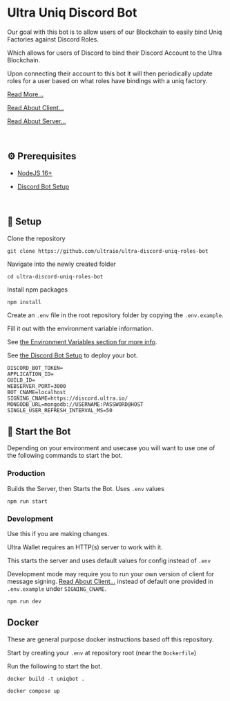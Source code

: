 # Ultra Uniq Discord Bot

Our goal with this bot is to allow users of our Blockchain to easily bind Uniq Factories against Discord Roles.

Which allows for users of Discord to bind their Discord Account to the Ultra Blockchain.

Upon connecting their account to this bot it will then periodically update roles for a user based on what roles have bindings with a uniq factory.

[Read More...](./docs/Summary.md)

[Read About Client...](https://github.com/ultraio/ultra-discord-uniq-roles-bot-website/blob/main/README.md)

[Read About Server...](./docs/Server.md)

<br />

## ⚙️ Prerequisites

- [NodeJS 16+](https://nodejs.org/en/download)

- [Discord Bot Setup](./docs/DiscordBotSetup.md)

<br />

## 🚀 Setup

Clone the repository

```
git clone https://github.com/ultraio/ultra-discord-uniq-roles-bot
```

Navigate into the newly created folder

```
cd ultra-discord-uniq-roles-bot
```

Install npm packages

```
npm install
```

Create an `.env` file in the root repository folder by copying the `.env.example`.

Fill it out with the environment variable information.

See [the Environment Variables section for more info](./docs/EnvironmentVariables.md).

See [the Discord Bot Setup](./docs//DiscordBotSetup.md) to deploy your bot.

```
DISCORD_BOT_TOKEN=
APPLICATION_ID=
GUILD_ID=
WEBSERVER_PORT=3000
BOT_CNAME=localhost
SIGNING_CNAME=https://discord.ultra.io/
MONGODB_URL=mongodb://USERNAME:PASSWORD@HOST
SINGLE_USER_REFRESH_INTERVAL_MS=50
```

## 🏁 Start the Bot

Depending on your environment and usecase you will want to use one of the following commands to start the bot.

### Production

Builds the Server, then Starts the Bot. Uses `.env` values

```
npm run start
```

### Development

Use this if you are making changes.

Ultra Wallet requires an HTTP(s) server to work with it.

This starts the server and uses default values for config instead of `.env`

Development mode may require you to run your own version of client for message signing. [Read About Client...](https://github.com/ultraio/ultra-discord-uniq-roles-bot-website/blob/main/README.md) instead of default one provided in `.env.example` under `SIGNING_CNAME`.

```
npm run dev
```

## Docker

These are general purpose docker instructions based off this repository.

Start by creating your `.env` at repository root (near the `Dockerfile`)

Run the following to start the bot.

```
docker build -t uniqbot .
```

```
docker compose up
```
